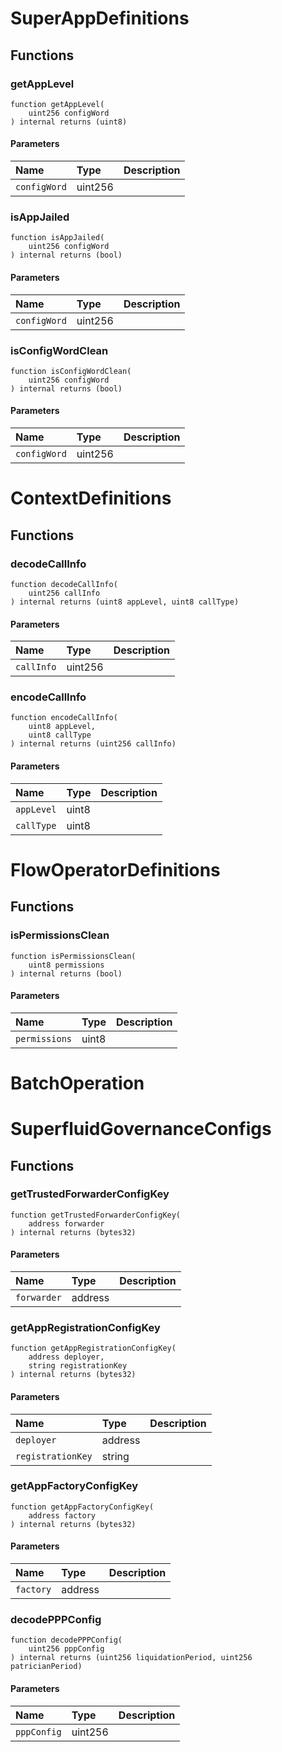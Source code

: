 # SuperAppDefinitions

## Functions

### getAppLevel

```solidity
function getAppLevel(
    uint256 configWord
) internal returns (uint8)
```

#### Parameters

| Name | Type | Description |
| :--- | :--- | :---------- |
| `configWord` | uint256 |  |

### isAppJailed

```solidity
function isAppJailed(
    uint256 configWord
) internal returns (bool)
```

#### Parameters

| Name | Type | Description |
| :--- | :--- | :---------- |
| `configWord` | uint256 |  |

### isConfigWordClean

```solidity
function isConfigWordClean(
    uint256 configWord
) internal returns (bool)
```

#### Parameters

| Name | Type | Description |
| :--- | :--- | :---------- |
| `configWord` | uint256 |  |

# ContextDefinitions

## Functions

### decodeCallInfo

```solidity
function decodeCallInfo(
    uint256 callInfo
) internal returns (uint8 appLevel, uint8 callType)
```

#### Parameters

| Name | Type | Description |
| :--- | :--- | :---------- |
| `callInfo` | uint256 |  |

### encodeCallInfo

```solidity
function encodeCallInfo(
    uint8 appLevel,
    uint8 callType
) internal returns (uint256 callInfo)
```

#### Parameters

| Name | Type | Description |
| :--- | :--- | :---------- |
| `appLevel` | uint8 |  |
| `callType` | uint8 |  |

# FlowOperatorDefinitions

## Functions

### isPermissionsClean

```solidity
function isPermissionsClean(
    uint8 permissions
) internal returns (bool)
```

#### Parameters

| Name | Type | Description |
| :--- | :--- | :---------- |
| `permissions` | uint8 |  |

# BatchOperation

# SuperfluidGovernanceConfigs

## Functions

### getTrustedForwarderConfigKey

```solidity
function getTrustedForwarderConfigKey(
    address forwarder
) internal returns (bytes32)
```

#### Parameters

| Name | Type | Description |
| :--- | :--- | :---------- |
| `forwarder` | address |  |

### getAppRegistrationConfigKey

```solidity
function getAppRegistrationConfigKey(
    address deployer,
    string registrationKey
) internal returns (bytes32)
```

#### Parameters

| Name | Type | Description |
| :--- | :--- | :---------- |
| `deployer` | address |  |
| `registrationKey` | string |  |

### getAppFactoryConfigKey

```solidity
function getAppFactoryConfigKey(
    address factory
) internal returns (bytes32)
```

#### Parameters

| Name | Type | Description |
| :--- | :--- | :---------- |
| `factory` | address |  |

### decodePPPConfig

```solidity
function decodePPPConfig(
    uint256 pppConfig
) internal returns (uint256 liquidationPeriod, uint256 patricianPeriod)
```

#### Parameters

| Name | Type | Description |
| :--- | :--- | :---------- |
| `pppConfig` | uint256 |  |

